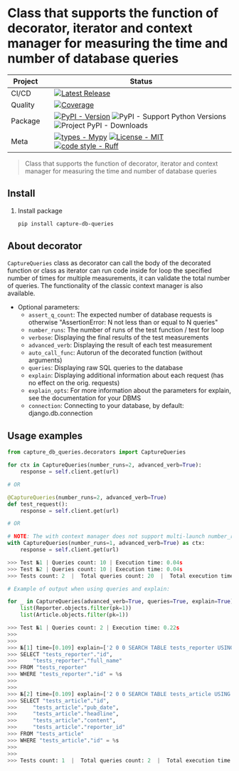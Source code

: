# Class that supports the function of decorator, iterator and context manager for measuring the time and number of database queries

<div align="center">

| Project   |     | Status                                                                                                                                                                                                                                                                                                                                                                                                                                                                                                                                                                                                                                                                                                                                                                                                                                                                                                                                                                                                                                                                                                                                                                                                                                                                        |
|-----------|:----|-------------------------------------------------------------------------------------------------------------------------------------------------------------------------------------------------------------------------------------------------------------------------------------------------------------------------------------------------------------------------------------------------------------------------------------------------------------------------------------------------------------------------------------------------------------------------------------------------------------------------------------------------------------------------------------------------------------------------------------------------------------------------------------------------------------------------------------------------------------------------------------------------------------------------------------------------------------------------------------------------------------------------------------------------------------------------------------------------------------------------------------------------------------------------------------------------------------------------------------------------------------------------------|
| CI/CD     |     | [![Latest Release](https://github.com/Friskes/capture-db-queries/actions/workflows/publish-to-pypi.yml/badge.svg)](https://github.com/Friskes/capture-db-queries/actions/workflows/publish-to-pypi.yml)                                                                                                                                                                                                                                                                                                                                                                                                                                                                                                                                                                                                                                                                                                                                             |
| Quality   |     | [![Coverage](https://codecov.io/github/Friskes/capture-db-queries/graph/badge.svg?token=vKez4Pycrc)](https://codecov.io/github/Friskes/capture-db-queries)                                                                                                                                                                                                                                                                                                                               |
| Package   |     | [![PyPI - Version](https://img.shields.io/pypi/v/capture-db-queries?labelColor=202235&color=edb641&logo=python&logoColor=edb641)](https://badge.fury.io/py/capture-db-queries) ![PyPI - Support Python Versions](https://img.shields.io/pypi/pyversions/capture-db-queries?labelColor=202235&color=edb641&logo=python&logoColor=edb641) ![Project PyPI - Downloads](https://img.shields.io/pypi/dm/capture-db-queries?logo=python&label=downloads&labelColor=202235&color=edb641&logoColor=edb641)                                                                                                                                                                                                                                                                                                                                                                                                                                                                                                                                                                                                                                                                                                                                                                                                                                                  |
| Meta      |     | [![types - Mypy](https://img.shields.io/badge/types-Mypy-202235.svg?logo=python&labelColor=202235&color=edb641&logoColor=edb641)](https://github.com/python/mypy) [![License - MIT](https://img.shields.io/badge/license-MIT-202235.svg?logo=python&labelColor=202235&color=edb641&logoColor=edb641)](https://spdx.org/licenses/) [![code style - Ruff](https://img.shields.io/endpoint?url=https://raw.githubusercontent.com/astral-sh/ruff/main/assets/badge/format.json&labelColor=202235)](https://github.com/astral-sh/ruff) |

</div>

> Class that supports the function of decorator, iterator and context manager for measuring the time and number of database queries

## Install
1. Install package
    ```bash
    pip install capture-db-queries
    ```

## About decorator
`CaptureQueries` class as decorator can call the body of the decorated function or class as iterator can run code inside for loop the specified number of times for multiple measurements, it can validate the total number of queries.
The functionality of the classic context manager is also available.

- Optional parameters:
    - `assert_q_count`: The expected number of database requests is otherwise "AssertionError: N not less than or equal to N queries"
    - `number_runs`: The number of runs of the test function / test for loop
    - `verbose`: Displaying the final results of the test measurements
    - `advanced_verb`: Displaying the result of each test measurement
    - `auto_call_func`: Autorun of the decorated function (without arguments)
    - `queries`: Displaying raw SQL queries to the database
    - `explain`: Displaying additional information about each request (has no effect on the orig. requests)
    - `explain_opts`: For more information about the parameters for explain, see the documentation for your DBMS
    - `connection`: Connecting to your database, by default: django.db.connection

## Usage examples

```python
from capture_db_queries.decorators import CaptureQueries

for ctx in CaptureQueries(number_runs=2, advanced_verb=True):
    response = self.client.get(url)

# OR

@CaptureQueries(number_runs=2, advanced_verb=True)
def test_request():
    response = self.client.get(url)

# OR

# NOTE: The with context manager does not support multi-launch number_runs > 1
with CaptureQueries(number_runs=1, advanced_verb=True) as ctx:
    response = self.client.get(url)

>>> Test №1 | Queries count: 10 | Execution time: 0.04s
>>> Test №2 | Queries count: 10 | Execution time: 0.04s
>>> Tests count: 2  |  Total queries count: 20  |  Total execution time: 0.08s  |  Median time one test is: 0.041s  |  Vendor: sqlite

# Example of output when using queries and explain:

for _ in CaptureQueries(advanced_verb=True, queries=True, explain=True):
    list(Reporter.objects.filter(pk=1))
    list(Article.objects.filter(pk=1))

>>> Test №1 | Queries count: 2 | Execution time: 0.22s
>>>
>>>
>>> №[1] time=[0.109] explain=['2 0 0 SEARCH TABLE tests_reporter USING INTEGER PRIMARY KEY (rowid=?)']
>>> SELECT "tests_reporter"."id",
>>>     "tests_reporter"."full_name"
>>> FROM "tests_reporter"
>>> WHERE "tests_reporter"."id" = %s
>>>
>>>
>>> №[2] time=[0.109] explain=['2 0 0 SEARCH TABLE tests_article USING INTEGER PRIMARY KEY (rowid=?)']
>>> SELECT "tests_article"."id",
>>>     "tests_article"."pub_date",
>>>     "tests_article"."headline",
>>>     "tests_article"."content",
>>>     "tests_article"."reporter_id"
>>> FROM "tests_article"
>>> WHERE "tests_article"."id" = %s
>>>
>>>
>>> Tests count: 1  |  Total queries count: 2  |  Total execution time: 0.22s  |  Median time one test is: 0.109s  |  Vendor: sqlite
```
